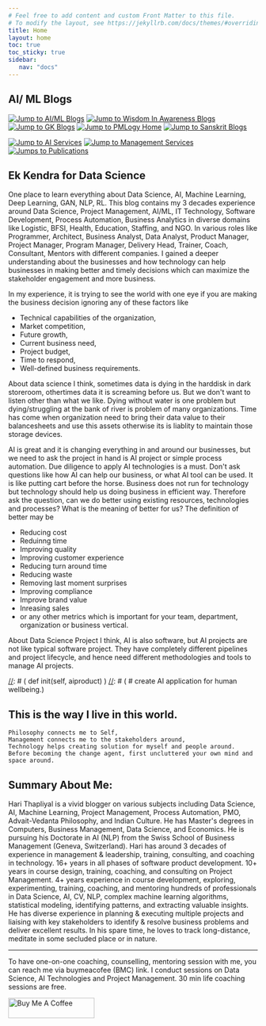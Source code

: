 ```yaml
---
# Feel free to add content and custom Front Matter to this file.
# To modify the layout, see https://jekyllrb.com/docs/themes/#overriding-theme-defaults
title: Home
layout: home
toc: true
toc_sticky: true
sidebar:
   nav: "docs"
---
```


<style>
  .center {
  display: block;
  margin-left: auto;
  margin-right: auto;
  width: 75%;
}
</style>

## AI/ ML Blogs
[![Jump to AI/ML Blogs](https://img.shields.io/badge/Goto-AI_ML_Blog-blue)](/dsblog) 
[![Jump to Wisdom In Awareness Blogs](https://img.shields.io/badge/Goto-WiA_Home-9CF5E)](/wia-home) 
[![Jump to GK Blogs](https://img.shields.io/badge/Goto-GK_Blog-red)](/gk-blog) 
[![Jump to PMLogy Home](https://img.shields.io/badge/Goto-PMLOGY_Home-5C2EDF)](/pmlogy-home) 
[![Jump to Sanskrit Blogs](https://img.shields.io/badge/Goto-SanskritYatra_Home-FFF801)](/samskrutyatra-home) 

[![Jump to AI Services](https://img.shields.io/badge/Goto-AI_Services-008037)](/datascience-courses) 
[![Jump to Management Services](https://img.shields.io/badge/Goto-Management_Services-008037)](/management) 
[![Jumps to Publications](https://img.shields.io/badge/Goto-Book_and_Publication-FF9A00)](/publications-home) 


## Ek Kendra for Data Science
One place to learn everything about Data Science, AI, Machine Learning, Deep Learning, GAN, NLP, RL. This blog contains my 3 decades experience around Data Science, Project Management, AI/ML, IT Technology, Software Development, Process Automation, Business Analytics in diverse domains like Logistic, BFSI, Health, Education, Staffing, and NGO. In various roles like Programmer, Architect, Business Analyst, Data Analyst, Product Manager, Project Manager, Program Manager, Delivery Head, Trainer, Coach, Consultant, Mentors with different companies. I gained a deeper understanding about the businesses and how technology can help businesses in making better and timely decisions which can maximize the stakeholder engagement and more business. 

In my experience, it is trying to see the world with one eye if you are making the business decision ignoring any of these factors like 
- Technical capabilities of the organization, 
- Market competition, 
- Future growth, 
- Current business need, 
- Project budget, 
- Time to respond, 
- Well-defined business requirements.

About data science I think, sometimes data is dying in the harddisk in dark storeroom, othertimes data it is screaming before us. But we don't want to listen other than what we like. Dying without water is one problem but dying/struggling at the bank of river is problem of many organizations. Time has come when organization need to bring their data value to their balancesheets and use this assets otherwise its is liablity to maintain those storage devices.

AI is great and it is changing everything in and around our businesses, but we need to ask the project in hand is AI project or simple process automation. Due diligence to apply AI technologies is a must. Don't ask questions like how AI can help our business, or what AI tool can be used. It is like putting cart before the horse. Business does not run for technology but technology should help us doing business in efficient way. Therefore ask the question, can we do better using existing resources, technologies and processes? What is the meaning of better for us? The definition of better may be
- Reducing cost
- Reduinng time
- Improving quality
- Improving customer experience
- Reducing turn around time
- Reducing waste
- Removing last moment surprises
- Improving compliance
- Improve brand value
- Inreasing sales
- or any other metrics which is important for your team, department, organization or business vertical. 

About Data Science Project I think, AI is also software, but AI projects are not like typical software project. They have completely different pipelines and project lifecycle, and hence need different methodologies and tools to manage AI projects.

 <script src="https://gist.github.com/dasarpai/6dea9df613fc708b258dbca6446759bb.js"></script>
 
[//]: # (from human.neuron import silicon.neuron)
[//]: # (from human.intelligence import compassion)
[//]: # (from cosmic.intelligence import consciousness)
[//]: # (from nature import beauty)
[//]: # (def class:)
[//]: # (     def init(self, aiproduct) )
[//]: # (	   # create AI application for human wellbeing.)

## This is the way I live in this world.
	Philosophy connects me to Self,   
	Management connects me to the stakeholders around,   
	Technology helps creating solution for myself and people around.   
	Before becoming the change agent, first uncluttered your own mind and space around.     
   
		
## Summary About Me: 
Hari Thapliyal is a vivid blogger on various subjects including Data Science, AI, Machine Learning, Project Management, Process Automation, PMO, Advait-Vedanta Philosophy, and Indian Culture. He has Master's degrees in Computers, Business Management, Data Science, and Economics. He is pursuing his Doctorate in AI (NLP) from the Swiss School of Business Management (Geneva, Switzerland). Hari has around 3 decades of experience in management & leadership, training, consulting, and coaching in technology. 16+ years in all phases of software product development. 10+ years in course design, training, coaching, and consulting on Project Management. 4+ years experience in course development, exploring, experimenting, training, coaching, and mentoring hundreds of professionals in Data Science, AI, CV, NLP, complex machine learning algorithms, statistical modeling, identifying patterns, and extracting valuable insights. He has diverse experience in planning & executing multiple projects and liaising with key stakeholders to identify & resolve business problems and deliver excellent results. In his spare time, he loves to track long-distance, meditate in some secluded place or in nature.

<hr>

To have one-on-one coaching, counselling, mentoring session with me, you can reach me via buymeacofee (BMC) link. I conduct sessions on Data Science, AI Technologies and Project Management. 30 min life coaching sessions are free.

<a href="https://www.buymeacoffee.com/harithapliyal" rel="nofolloaw"><img src="https://camo.githubusercontent.com/c3f856bacd5b09669157ed4774f80fb9d8622dd45ce8fdf2990d3552db99bd27/68747470733a2f2f7777772e6275796d6561636f666665652e636f6d2f6173736574732f696d672f637573746f6d5f696d616765732f6f72616e67655f696d672e706e67" alt="Buy Me A Coffee" style="height: 41px; width: 174px; max-width: 100%;" data-canonical-src="https://www.buymeacoffee.com/assets/img/custom_images/orange_img.png"></a>
